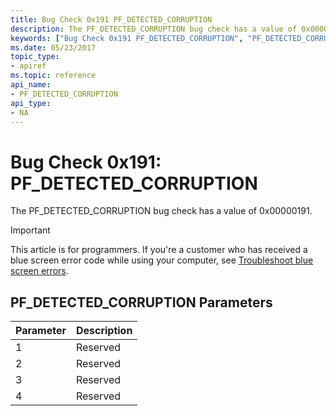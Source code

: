 ```yaml
---
title: Bug Check 0x191 PF_DETECTED_CORRUPTION
description: The PF_DETECTED_CORRUPTION bug check has a value of 0x00000191.
keywords: ["Bug Check 0x191 PF_DETECTED_CORRUPTION", "PF_DETECTED_CORRUPTION"]
ms.date: 05/23/2017
topic_type:
- apiref
ms.topic: reference
api_name:
- PF_DETECTED_CORRUPTION
api_type:
- NA
---
```


# Bug Check 0x191: PF\_DETECTED\_CORRUPTION


The PF\_DETECTED\_CORRUPTION bug check has a value of 0x00000191.

> [!IMPORTANT]
> This article is for programmers. If you're a customer who has received a blue screen error code while using your computer, see [Troubleshoot blue screen errors](https://www.windows.com/stopcode).


## PF\_DETECTED\_CORRUPTION Parameters


| Parameter | Description |
|-----------|-------------|
| 1         | Reserved    |
| 2         | Reserved    |
| 3         | Reserved    |
| 4         | Reserved    |

 

 

 




